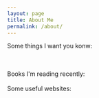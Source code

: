 ```yaml
---
layout: page
title: About Me
permalink: /about/
---
```


Some things I want you konw: 


<br>
<br>
Books I'm reading recently:   
<br>
<br>
Some useful websites:   
<br>
<br>

